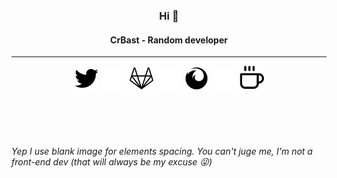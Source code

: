 
<h3 align="center">Hi 👋</h3>

<h4 align="center">CrBast - Random developer</h4>

---

<p align="center">
    <a href="https://twitter.com/LeCreB"><img 
        src="https://raw.githubusercontent.com/CrBast/CrBast/master/svg/twitter.svg" 
        width="40px" /></a> 
    <a><img 
        src="https://raw.githubusercontent.com/CrBast/CrBast/master/blank.png" 
        width="40px" 
        /></a>
    <a href="https://gitlab.com/CrBast"><img 
        src="https://raw.githubusercontent.com/CrBast/CrBast/master/svg/gitlab.svg" 
        width="40px" /></a>
    <a><img 
        src="https://raw.githubusercontent.com/CrBast/CrBast/master/blank.png" 
        width="40px" 
        /></a>
    <a href="https://crbast.ch/"><img 
        src="https://raw.githubusercontent.com/CrBast/CrBast/master/svg/user.svg" 
        width="40px" /></a>
    <a><img 
        src="https://raw.githubusercontent.com/CrBast/CrBast/master/blank.png" 
        width="40px" 
        /></a>
    <a href="https://neptium.ch/"><img 
        src="https://raw.githubusercontent.com/CrBast/CrBast/master/svg/coffee.svg" 
        width="40px" /></a>   
</p>

<br>
<br>
<br>

<h6>Yep I use blank image for elements spacing. You can't juge me, I'm not a front-end dev (that will always be my excuse 😜)</h6>
